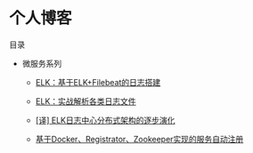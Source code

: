 # 个人博客



目录

* 微服务系列
    * [ELK：基于ELK+Filebeat的日志搭建](https://github.com/jasonGeng88/blog/blob/master/201703/elk.md)

	* [ELK：实战解析各类日志文件](https://github.com/jasonGeng88/blog/blob/master/201703/elk_parse_log.md)

	* [[译] ELK日志中心分布式架构的逐步演化](https://github.com/jasonGeng88/blog/blob/master/201703/logstash_deploye_scale.md)

	* [基于Docker、Registrator、Zookeeper实现的服务自动注册](https://github.com/jasonGeng88/blog/blob/master/201703/service_registry.md)